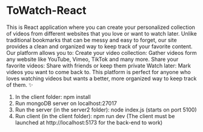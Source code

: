 # ToWatch-React

This is React application where you can create your personalized collection of videos from different websites that you love or want to watch later. Unlike traditional bookmarks that can be messy and easy to forget, our site provides a clean and organized way to keep track of your favorite content. Our platform allows you to:
Create your video collection: Gather videos form any website like YouTube, Vimeo, TikTok and many more.
Share your favorite videos: Share with friends or keep them private
Watch later: Mark videos you want to come back to.
This platform is perfect for anyone who loves watching videos but wants a better, more organized way to keep track of them. ✨

1. In the client folder: npm install
2. Run mongoDB server on localhost:27017
3. Run the server (in the server2 folder): node index.js (starts on port 5100)
4. Run client (in the client folder): npm run dev
(The client must be launched at http://localhost:5173 for the back-end to work)
